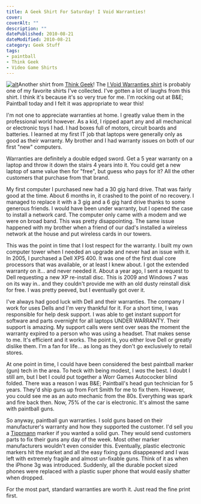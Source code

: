 ```yaml
---
title: A Geek Shirt For Saturday! I Void Warranties!
cover: 
coverAlt: ""
description: ""
datePublished: 2010-08-21  
dateModified: 2010-08-21 
category: Geek Stuff
tags:
- paintball
- Think Geek
- Video Game Shirts
---
```


[![alt](http://blog.worthyd.com/wp-content/uploads/2010/08/i_void_warranties-150x150.jpg)](http://blog.worthyd.com/wp-content/uploads/2010/08/i_void_warranties.jpg)Another shirt from [Think Geek](http://www.thinkgeek.com)!  The [I Void Warranties shirt](http://www.thinkgeek.com/clearance/tshirtsapparel/8f52/) is probably one of my favorite shirts I've collected.  I've gotten a lot of laughs from this shirt. I think it's because it's so very true for me.  I'm rocking out at B&E; Paintball today and I felt it was appropriate to wear this!

I'm not one to appreciate warranties at home. I greatly value them in the professional world however.  As a kid, I ripped apart any and all mechanical or electronic toys I had.  I had boxes full of motors, circuit boards and batteries.  I learned at my first IT job that laptops were generally only as good as their warranty.  My brother and I had warranty issues on both of our first "new" computers.

Warranties are definitely a double edged sword.  Get a 5 year warranty on a laptop and throw it down the stairs 4 years into it. You could get a new laptop of same value then for "free", but guess who pays for it?  All the other customers that purchase from that brand.
<!-- more -->
My first computer I purchased new had a 30 gig hard drive. That was fairly good at the time.  About 6 months in, it crashed to the point of no recovery.  I managed to replace it with a 3 gig and a 6 gig hard drive thanks to some generous friends.  I would have been under warranty, but I opened the case to install a network card. The computer only came with a modem and we were on broad band.  This was pretty disappointing.  The same issue happened with my brother when a friend of our dad's installed a wireless network at the house and put wireless cards in our towers.

This was the point in time that I lost respect for the warranty.  I built my own computer tower when I needed an upgrade and never had an issue with it.  In 2005, I purchased a Dell XPS 400. It was one of the first dual core processors that was available, or at least I knew about.  I got the extended warranty on it... and never needed it.  About a year ago, I sent a request to Dell requesting a new XP re-install disc.  This is 2009 and Windows 7 was on its way in.. and they couldn't provide me with an old dusty reinstall disk for free.  I was pretty peeved, but I eventually got over it.

I've always had good luck with Dell and their warranties.  The company I work for uses Dells and I'm very thankful for it. For a short time, I was responsible for help desk support.  I was able to get instant support for software and parts overnight for all laptops UNDER WARRANTY.  Their support is amazing.  My support calls were sent over seas the moment the warranty expired to a person who was using a headset.  That makes sense to me.  It's efficient and it works.  The point is, you either love Dell or greatly dislike them.  I'm a fan for life... as long as they don't go exclusively to retail stores.

At one point in time, I could have been considered the best paintball marker (gun) tech in the area.  To heck with being modest, I _was_ the best. I doubt I still am, but I bet I could put together a Worr Games Autococker blind folded.  There was a reason I was B&E; Paintball's head gun technician for 5 years. They'd ship guns up from Fort Smith for me to fix them.  However, you could see me as an auto mechanic from the 80s.  Everything was spark and fire back then. Now, 75% of the car is electronic.  It's almost the same with paintball guns.  

So anyway, paintball gun warranties. I sold guns based on their manufacturer's warranty and how they supported the customer.  I'd sell you a [Tippmann](http://www.tippmann.com/) marker if you wanted a solid gun.  They would send customers parts to fix their guns any day of the week.   Most other marker manufacturers wouldn't even consider this.  Eventually, plastic electronic markers hit the market and all the easy fixing guns disappeared and I was left with extremely fragile and almost un-fixable guns.  Think of it as when the iPhone 3g was introduced.  Suddenly, all the durable pocket sized phones were replaced with a plastic super phone that would easily shatter when dropped.

For the most part, standard warranties are worth it. Just read the fine print first.
